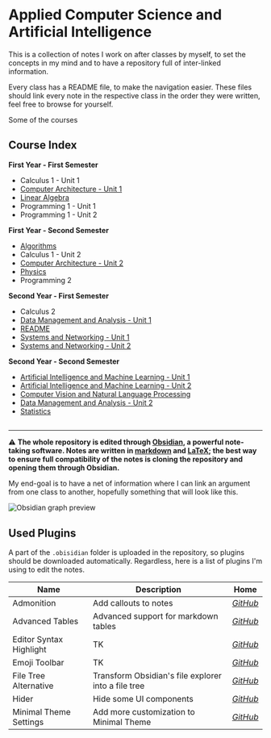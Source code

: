 # Applied Computer Science and Artificial Intelligence

This is a collection of notes I work on after classes by myself,
to set the concepts in my mind and to have a repository full of inter-linked information.

[//]: # (TK: course introduction)

Every class has a README file, to make the navigation easier.
These files should link every note in the respective class in the order they were written, feel free to browse for yourself.

Some of the courses 

## Course Index

**First Year - First Semester**

- Calculus 1 - Unit 1
- [Computer Architecture - Unit 1](/Computer%20Architecture/README.md)
- [Linear Algebra](/Linear%20Algebra/README.md)
- Programming 1 - Unit 1
- Programming 1 - Unit 2

**First Year - Second Semester**

- [Algorithms](/Algorithms/Algorithms.md)
- Calculus 1 - Unit 2
- [Computer Architecture - Unit 2](/Computer%20Architecture/README.md)
- [Physics](/Physics/README.md)
- Programming 2

**Second Year - First Semester**

- Calculus 2
- [Data Management and Analysis - Unit 1](/Data%20Management%20and%20Analysis/README.md)
- [README](Probability/README.md)
- [Systems and Networking - Unit 1](/Systems%20and%20Networking/Systems%20and%20Networking.md)
- [Systems and Networking - Unit 2](/Systems%20and%20Networking/Systems%20and%20Networking.md)

**Second Year - Second Semester**

- [Artificial Intelligence and Machine Learning - Unit 1](AI%20and%20ML/README.md#Unit%201)
- [Artificial Intelligence and Machine Learning - Unit 2](AI%20and%20ML/README.md#Unit%202)
- [Computer Vision and Natural Language Processing](/Computer%20Vision%20and%20NLP/Computer%20Vision%20and%20NLP.md)
- [Data Management and Analysis - Unit 2](?TK)
- [Statistics](Statistics/README.md)

##

---

:warning: **The whole repository is edited through [Obsidian](https://obsidian.md/), a powerful note-taking software. Notes are written in [markdown](https://www.markdownguide.org/) and  [LaTeX](https://www.latex-project.org/); the best way to ensure full compatibility of the notes is cloning the repository and opening them through Obsidian.**

My end-goal is to have a net of information where I can link an argument from one class to another, hopefully something that will look like this.

![Obsidian graph preview](https://obsidian.md/images/screenshot.png)

## Used Plugins

A part of the `.obisidian` folder is uploaded in the repository, so plugins should be downloaded automatically. Regardless, here is a list of plugins I'm using to edit the notes.

| **Name**                | **Description**                                     | **Home**                                                                 |
| ----------------------- | --------------------------------------------------- | ------------------------------------------------------------------------ |
| Admonition              | Add callouts to notes                               | *[GitHub](https://github.com/valentine195/obsidian-admonition)*            |
| Advanced Tables         | Advanced support for markdown tables                | *[GitHub](https://github.com/tgrosinger/advanced-tables-obsidian)*         |
| Editor Syntax Highlight | TK                                                  | *[GitHub](https://github.com/deathau/cm-editor-syntax-highlight-obsidian)* |
| Emoji Toolbar           | TK                                                  | *[GitHub](https://github.com/oliveryh/obsidian-emoji-toolbar)*             |
| File Tree Alternative   | Transform Obsidian's file explorer into a file tree | *[GitHub](https://github.com/ozntel/file-tree-alternative)*                |
| Hider                   | Hide some UI components                             | *[GitHub](https://github.com/kepano/obsidian-hider)*                       |
| Minimal Theme Settings  | Add more customization to Minimal Theme             | *[GitHub](https://github.com/kepano/obsidian-minimal-settings)*            |
